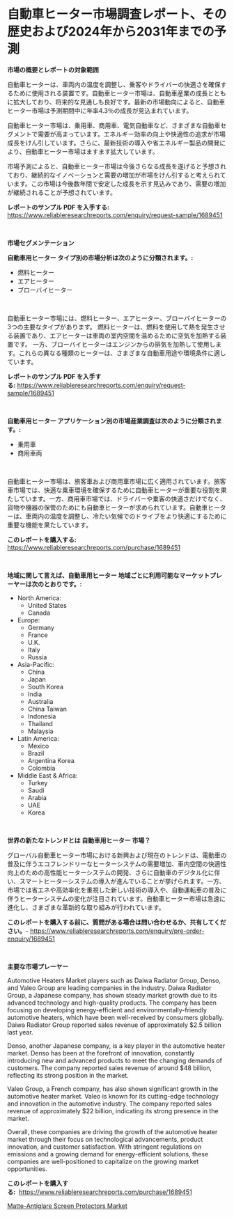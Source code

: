 <p><h1>自動車ヒーター市場調査レポート、その歴史および2024年から2031年までの予測</h1></p><p><strong>市場の概要とレポートの対象範囲</strong></p>
<p><p>自動車ヒーターは、車両内の温度を調整し、乗客やドライバーの快適さを確保するために使用される装置です。自動車ヒーター市場は、自動車産業の成長とともに拡大しており、将来的な見通しも良好です。最新の市場動向によると、自動車ヒーター市場は予測期間中に年率4.3％の成長が見込まれています。</p><p>自動車ヒーター市場は、乗用車、商用車、電気自動車など、さまざまな自動車セグメントで需要が高まっています。エネルギー効率の向上や快適性の追求が市場成長をけん引しています。さらに、最新技術の導入や省エネルギー製品の開発により、自動車ヒーター市場はますます拡大しています。</p><p>市場予測によると、自動車ヒーター市場は今後さらなる成長を遂げると予想されており、継続的なイノベーションと需要の増加が市場をけん引すると考えられています。この市場は今後数年間で安定した成長を示す見込みであり、需要の増加が継続されることが予想されています。</p></p>
<p><strong>レポートのサンプル PDF を入手する:</strong> <a href="https://www.reliableresearchreports.com/enquiry/request-sample/1689451">https://www.reliableresearchreports.com/enquiry/request-sample/1689451</a></p>
<p>&nbsp;</p>
<p><strong>市場セグメンテーション</strong></p>
<p><strong>自動車用ヒーター タイプ別の市場分析は次のように分類されます。:</strong></p>
<p><ul><li>燃料ヒーター</li><li>エアヒーター</li><li>ブローバイヒーター</li></ul></p>
<p>&nbsp;</p>
<p><p>自動車ヒーター市場には、燃料ヒーター、エアヒーター、ブローバイヒーターの3つの主要なタイプがあります。 燃料ヒーターは、燃料を使用して熱を発生させる装置であり、エアヒーターは車両の室内空間を温めるために空気を加熱する装置です。 一方、ブローバイヒーターはエンジンからの排気を加熱して使用します。これらの異なる種類のヒーターは、さまざまな自動車用途や環境条件に適しています。</p></p>
<p><strong>レポートのサンプル PDF を入手する:</strong>&nbsp;<a href="https://www.reliableresearchreports.com/enquiry/request-sample/1689451">https://www.reliableresearchreports.com/enquiry/request-sample/1689451</a></p>
<p>&nbsp;</p>
<p><strong> 自動車用ヒーター アプリケーション別の市場産業調査は次のように分類されます。:</strong></p>
<p><ul><li>乗用車</li><li>商用車両</li></ul></p>
<p>&nbsp;</p>
<p><p>自動車ヒーター市場は、旅客車および商用車市場に広く適用されています。旅客車市場では、快適な乗車環境を確保するために自動車ヒーターが重要な役割を果たしています。一方、商用車市場では、ドライバーや乗客の快適さだけでなく、貨物や機器の保管のためにも自動車ヒーターが求められています。自動車ヒーターは、車両内の温度を調整し、冷たい気候でのドライブをより快適にするために重要な機能を果たしています。</p></p>
<p><strong>このレポートを購入する:</strong>&nbsp; <a href="https://www.reliableresearchreports.com/purchase/1689451">https://www.reliableresearchreports.com/purchase/1689451</a></p>
<p>&nbsp;</p>
<p><strong>地域に関して言えば、自動車用ヒーター 地域ごとに利用可能なマーケットプレーヤーは次のとおりです。:</strong></p>
<p><ul>
    <li>
        North America:
        <ul>
            <li>United States</li>
            <li>Canada</li>
        </ul>
    </li>
    <li>
        Europe:
        <ul>
            <li>Germany</li>
            <li>France</li>
            <li>U.K.</li>
            <li>Italy</li>
            <li>Russia</li>
        </ul>
    </li>
    <li>
        Asia-Pacific:
        <ul>
            <li>China</li>
            <li>Japan</li>
            <li>South Korea</li>
            <li>India</li>
            <li>Australia</li>
            <li>China Taiwan</li>
            <li>Indonesia</li>
            <li>Thailand</li>
            <li>Malaysia</li>
        </ul>
    </li>
    <li>
        Latin America:
        <ul>
            <li>Mexico</li>
            <li>Brazil</li>
            <li>Argentina Korea</li>
            <li>Colombia</li>
        </ul>
    </li>
    <li>
        Middle East & Africa:
        <ul>
            <li>Turkey</li>
            <li>Saudi</li>
            <li>Arabia</li>
            <li>UAE</li>
            <li>Korea</li>
        </ul>
    </li>
    </ul></p>
<p>&nbsp;</p>
<p><strong>世界の新たなトレンドとは 自動車用ヒーター 市場？</strong></p>
<p><p>グローバル自動車ヒーター市場における新興および現在のトレンドは、電動車の普及に伴うエコフレンドリーなヒーターシステムの需要増加、車内空間の快適性向上のための高性能ヒーターシステムの開発、さらに自動車のデジタル化に伴い、スマートヒーターシステムの導入が進んでいることが挙げられます。一方、市場では省エネや高効率化を重視した新しい技術の導入や、自動運転車の普及に伴うヒーターシステムの変化が注目されています。自動車ヒーター市場は急速に進化し、さまざまな革新的な取り組みが行われています。</p></p>
<p><strong>このレポートを購入する前に、質問がある場合は問い合わせるか、共有してください。</strong>- <a href="https://www.reliableresearchreports.com/enquiry/pre-order-enquiry/1689451">https://www.reliableresearchreports.com/enquiry/pre-order-enquiry/1689451</a></p>
<p>&nbsp;</p>
<p><strong>主要な市場プレーヤー</strong></p>
<p><p>Automotive Heaters Market players such as Daiwa Radiator Group, Denso, and Valeo Group are leading companies in the industry. Daiwa Radiator Group, a Japanese company, has shown steady market growth due to its advanced technology and high-quality products. The company has been focusing on developing energy-efficient and environmentally-friendly automotive heaters, which have been well-received by consumers globally. Daiwa Radiator Group reported sales revenue of approximately $2.5 billion last year.</p><p>Denso, another Japanese company, is a key player in the automotive heater market. Denso has been at the forefront of innovation, constantly introducing new and advanced products to meet the changing demands of customers. The company reported sales revenue of around $48 billion, reflecting its strong position in the market.</p><p>Valeo Group, a French company, has also shown significant growth in the automotive heater market. Valeo is known for its cutting-edge technology and innovation in the automotive industry. The company reported sales revenue of approximately $22 billion, indicating its strong presence in the market.</p><p>Overall, these companies are driving the growth of the automotive heater market through their focus on technological advancements, product innovation, and customer satisfaction. With stringent regulations on emissions and a growing demand for energy-efficient solutions, these companies are well-positioned to capitalize on the growing market opportunities.</p></p>
<p><strong>このレポートを購入する:</strong>&nbsp;&nbsp;<a href="https://www.reliableresearchreports.com/purchase/1689451">https://www.reliableresearchreports.com/purchase/1689451</a></p>
<p><p><a href="https://github.com/YashRP12/Market-Research-Report-List-3/blob/main/matte-antiglare-screen-protectors-market.md">Matte-Antiglare Screen Protectors Market</a></p></p>